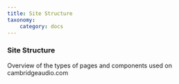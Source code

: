 ```yaml
---
title: Site Structure
taxonomy:
    category: docs
---
```


### Site Structure

Overview of the types of pages and components used on cambridgeaudio.com